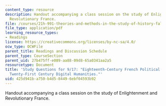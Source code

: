 ```yaml
---
content_type: resource
description: Handout accompanying a class session on the study of Enlightenment and
  Revolutionary France.
file: /courses/21h-991-theories-and-methods-in-the-study-of-history-fall-2014/425d941ba750b4d584496ebf04593b92_MIT21H_991F14_StudyQues.pdf
file_type: application/pdf
learning_resource_types:
- Readings
license: https://creativecommons.org/licenses/by-nc-sa/4.0/
ocw_type: OCWFile
parent_title: Readings and Discussion Schedule
parent_type: CourseSection
parent_uid: 27b475ff-e089-aa88-09d8-65a0341aa2a5
resourcetype: Document
title: 'Study Questions for 9/17: "Eighteenth-Century French Political Culture and
  Twenty-First Century Digital Humanities."'
uid: 425d941b-a750-b4d5-8449-6ebf04593b92
---
```

Handout accompanying a class session on the study of Enlightenment and Revolutionary France.